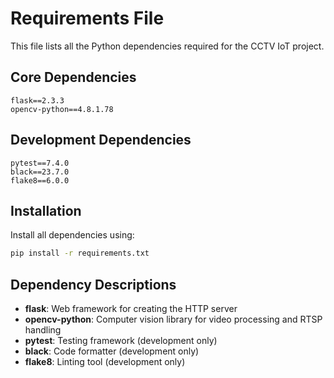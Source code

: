 # Requirements File

This file lists all the Python dependencies required for the CCTV IoT project.

## Core Dependencies

```
flask==2.3.3
opencv-python==4.8.1.78
```

## Development Dependencies

```
pytest==7.4.0
black==23.7.0
flake8==6.0.0
```

## Installation

Install all dependencies using:

```bash
pip install -r requirements.txt
```

## Dependency Descriptions

- **flask**: Web framework for creating the HTTP server
- **opencv-python**: Computer vision library for video processing and RTSP handling
- **pytest**: Testing framework (development only)
- **black**: Code formatter (development only)
- **flake8**: Linting tool (development only)
